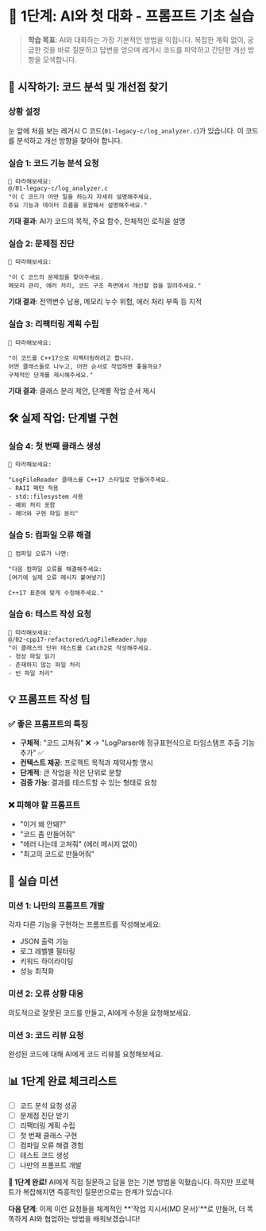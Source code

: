 # 🎯 1단계: AI와 첫 대화 - 프롬프트 기초 실습

> **학습 목표**: AI와 대화하는 가장 기본적인 방법을 익힙니다. 복잡한 계획 없이, 궁금한 것을 바로 질문하고 답변을 얻으며 레거시 코드를 파악하고 간단한 개선 방향을 모색합니다.

## 🚀 시작하기: 코드 분석 및 개선점 찾기

### 상황 설정

눈 앞에 처음 보는 레거시 C 코드(`01-legacy-c/log_analyzer.c`)가 있습니다. 이 코드를 분석하고 개선 방향을 찾아야 합니다.

### 실습 1: 코드 기능 분석 요청

```
📝 따라해보세요:
@/01-legacy-c/log_analyzer.c
"이 C 코드가 어떤 일을 하는지 자세히 설명해주세요.
주요 기능과 데이터 흐름을 포함해서 설명해주세요."
```

**기대 결과**: AI가 코드의 목적, 주요 함수, 전체적인 로직을 설명

### 실습 2: 문제점 진단

```
📝 따라해보세요:

"이 C 코드의 문제점을 찾아주세요.
메모리 관리, 에러 처리, 코드 구조 측면에서 개선할 점을 알려주세요."
```

**기대 결과**: 전역변수 남용, 메모리 누수 위험, 에러 처리 부족 등 지적

### 실습 3: 리팩터링 계획 수립

```
📝 따라해보세요:

"이 코드를 C++17으로 리팩터링하려고 합니다.
어떤 클래스들로 나누고, 어떤 순서로 작업하면 좋을까요?
구체적인 단계를 제시해주세요."
```

**기대 결과**: 클래스 분리 제안, 단계별 작업 순서 제시

## 🛠️ 실제 작업: 단계별 구현

### 실습 4: 첫 번째 클래스 생성

```
📝 따라해보세요:

"LogFileReader 클래스를 C++17 스타일로 만들어주세요.
- RAII 패턴 적용
- std::filesystem 사용
- 예외 처리 포함
- 헤더와 구현 파일 분리"
```

### 실습 5: 컴파일 오류 해결

```
📝 컴파일 오류가 나면:

"다음 컴파일 오류를 해결해주세요:
[여기에 실제 오류 메시지 붙여넣기]

C++17 표준에 맞게 수정해주세요."
```

### 실습 6: 테스트 작성 요청

```
📝 따라해보세요:
@/02-cpp17-refactored/LogFileReader.hpp
"이 클래스의 단위 테스트를 Catch2로 작성해주세요.
- 정상 파일 읽기
- 존재하지 않는 파일 처리
- 빈 파일 처리"
```

## 💡 프롬프트 작성 팁

### ✅ 좋은 프롬프트의 특징

- **구체적**: "코드 고쳐줘" ❌ → "LogParser에 정규표현식으로 타임스탬프 추출 기능 추가" ✅
- **컨텍스트 제공**: 프로젝트 목적과 제약사항 명시
- **단계적**: 큰 작업을 작은 단위로 분할
- **검증 가능**: 결과를 테스트할 수 있는 형태로 요청

### ❌ 피해야 할 프롬프트

- "이거 왜 안돼?"
- "코드 좀 만들어줘"
- "에러 나는데 고쳐줘" (에러 메시지 없이)
- "최고의 코드로 만들어줘"

## 🎯 실습 미션

### 미션 1: 나만의 프롬프트 개발

각자 다른 기능을 구현하는 프롬프트를 작성해보세요:

- JSON 출력 기능
- 로그 레벨별 필터링
- 키워드 하이라이팅
- 성능 최적화

### 미션 2: 오류 상황 대응

의도적으로 잘못된 코드를 만들고, AI에게 수정을 요청해보세요.

### 미션 3: 코드 리뷰 요청

완성된 코드에 대해 AI에게 코드 리뷰를 요청해보세요.

## 📊 1단계 완료 체크리스트

- [ ] 코드 분석 요청 성공
- [ ] 문제점 진단 받기
- [ ] 리팩터링 계획 수립
- [ ] 첫 번째 클래스 구현
- [ ] 컴파일 오류 해결 경험
- [ ] 테스트 코드 생성
- [ ] 나만의 프롬프트 개발

**🎉 1단계 완료!**
AI에게 직접 질문하고 답을 얻는 기본 방법을 익혔습니다. 하지만 프로젝트가 복잡해지면 즉흥적인 질문만으로는 한계가 있습니다.

**다음 단계**: 이제 이런 요청들을 체계적인 **'작업 지시서(MD 문서)'**로 만들어, 더 똑똑하게 AI와 협업하는 방법을 배워보겠습니다!
